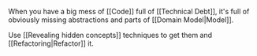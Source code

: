 When you have a big mess of [[Code]] full of [[Technical Debt]], it's full of obviously missing abstractions and parts of [[Domain Model|Model]].

Use [[Revealing hidden concepts]] techniques to get them and [[Refactoring|Refactor]] it.
